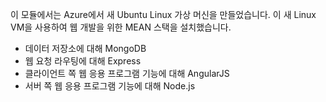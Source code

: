 이 모듈에서는 Azure에서 새 Ubuntu Linux 가상 머신을 만들었습니다. 이 새 Linux VM을 사용하여 웹 개발을 위한 MEAN 스택을 설치했습니다.

- 데이터 저장소에 대해 MongoDB
- 웹 요청 라우팅에 대해 Express
- 클라이언트 쪽 웹 응용 프로그램 기능에 대해 AngularJS
- 서버 쪽 웹 응용 프로그램 기능에 대해 Node.js
